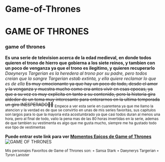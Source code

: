 # Game-of-Thrones
# GAME OF THRONES
### game of thrones

**Es una serie de television acerca de la edad medieval, en donde todos quieren el trono de hierro que gobierna a los siete reinos, y tambien con un poco de venganza ya que el trono es ilegitimo, y quieren recuperarlo**
*Daeynerys Targerian es la heredera al trono por su padre, pero todos creian que la sangre Targerian estab extinta, y ella quiere reclamar lo que es de ella*
~~Es muy emocionante ya que hay un poco de todo, desde el amor y la venganza y muestra mucho como era antes vivir en esas epocas, ya que a su vez es muy explicita en tanto a su contenido, pero la historia gira aldedor de un tema muy interesante para enterarnos en la ultima temporada un giro INESPERADO🤯🤯~~
<sub>
  Empece a ver esta serie en cuarentena ya que me llamo la atencion y la verdad es de que se convirtio en unas de mis series favoritas, sus capitulos son largos para lo que la mayoria esta acostumbrado ya que casi todos duran al menos una hora, pero al final de todo, valio la pena mas de las 80 horas invertidas en la serie, ademas de que tambien su vestimenta es algo que me gusta mucho, siempre me ha gustado todo ese tipo de vestimentas
</sub>

**Puede entrar este link para ver  [Momentos Epicos de Game of Thrones](https://www.youtube.com/watch?v=KKOZqn8q49A)**
![GAME OF THRONES](https://img1.hotstarext.com/image/upload/f_auto/sources/r1/cms/prod/4909/474909-h.svg)

<sub>
  Mis personajes Favoritos de Game of Thrones son: 
  + Sansa Stark 
  + Daeynerys Targerian
  + Tyron Lanister
 </sub>

